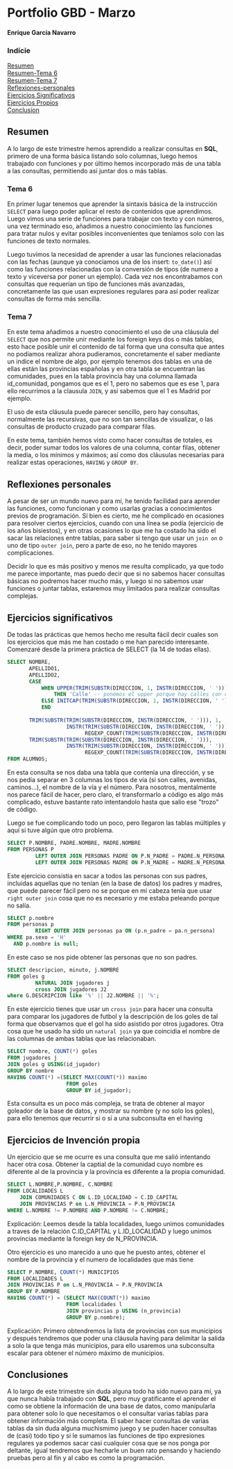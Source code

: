 # Portfolio GBD - Marzo
#### Enrique García Navarro
### Indície
[Resumen](#resumen)  
[Resumen-Tema 6](#tema-6)  
[Resumen-Tema 7](#tema-7)  
[Reflexiones-personales](#reflexiones-personales)  
[Ejercicios Significativos](#ejercicios-significativos)  
[Ejercicios Propios](#ejercicios-de-invención-propia)  
[Conclusion](#conclusiones)
## Resumen

A lo largo de este trimestre hemos aprendido a realizar consultas en **SQL**, primero de una forma básica listando solo columnas, luego hemos trabajado con funciones y por último hemos incorporado más de una tabla a las consultas, permitiendo así juntar dos o más tablas.
### Tema 6
En primer lugar tenemos que aprender la sintaxis básica de la instrucción `SELECT` para luego poder aplicar el resto de contenidos que aprendimos. Luego vimos una serie de funciones para trabajar con texto y con números, una vez terminado eso, añadimos a nuestro conocimiento las funciones para tratar nulos y evitar posibles inconvenientes que teníamos solo con las funciones de texto normales.

Luego tuvimos la necesidad de aprender a usar las funciones relacionadas con las fechas (aunque ya conociamos una de los insert: `to_date()`) así como las funciones relacionadas con la conversión de tipos (de numero a texto y viceversa por poner un ejemplo). Cada vez nos encontrabamos con consultas que requerían un tipo de funciones más avanzadas, concretamente las que usan expresiones regulares para así poder realizar consultas de forma más sencilla.

### Tema 7

En este tema añadimos a nuestro conocimiento el uso de una cláusula del `SELECT` que nos permite unir mediante los foreign keys dos o más tablas, esto hace posible unir el contenido de tal forma que una consulta que antes no podíamos realizar ahora pudieramos, concretamente el saber mediante un indice el nombre de algo, por ejemplo tenemos dos tablas en una de ellas están las provincias españolas y en otra tabla se encuentran las comunidades, pues en la tabla provincia hay una columna llamada id_comunidad, pongamos que es el 1, pero no sabemos que es ese 1, para ello recurrimos a la clausula `JOIN`, y así sabemos que el 1 es Madrid por ejemplo.

El uso de esta cláusula puede parecer sencillo, pero hay consultas, normalmente las recursivas, que no son tan sencillas de visualizar, o las consultas de producto cruzado para comparar filas.

En este tema, también hemos visto como hacer consultas de totales, es decir, poder sumar todos los valores de una columna, contar filas, obtener la media, o los mínimos y máximos; así como dos cláusulas necesarias para realizar estas operaciones, `HAVING` y `GROUP BY`.

## Reflexiones personales

A pesar de ser un mundo nuevo para mí, he tenido facilidad para aprender las funciones, como funcionan y como usarlas gracias a conocimientos previos de programación. Sí bien es cierto, me he complicado en ocasiones para resolver ciertos ejercicios, cuando con una línea se podía (ejercicio de los años bisiestos), y en otras ocasiones lo que me ha costado ha sido el sacar las relaciones entre tablas, para saber si tengo que usar un `join on` o uno de tipo `outer join`, pero a parte de eso, no he tenido mayores complicaciones.

Decidir lo que es más positivo y menos me resulta complicado, ya que todo me parece importante, mas puedo decir que si no sabemos hacer consultas básicas no podremos hacer mucho más, y luego si no sabemos usar funciones o juntar tablas, estaremos muy limitados para realizar consultas complejas.

## Ejercicios significativos

De todas las prácticas que hemos hecho me resulta fácil decir cuales son los ejercicios que más me han costado o me han parecido interesante. Comenzaré desde la primera práctica de SELECT (la 14 de todas ellas).
```sql
SELECT NOMBRE,
       APELLIDO1,
       APELLIDO2,
       CASE
           WHEN UPPER(TRIM(SUBSTR(DIRECCION, 1, INSTR(DIRECCION, ' ')))) = 'C'
               THEN 'Calle' -- ponemos el upper porque hay calles con c minuscula y otras con máyusculas
           ELSE INITCAP(TRIM(SUBSTR(DIRECCION, 1, INSTR(DIRECCION, ' ')))) -- Ya de paso pongo la primera letra en mayúsculas
           END
                                                                                              AS TIPO_VIA,
       TRIM(SUBSTR(TRIM(SUBSTR(DIRECCION, INSTR(DIRECCION, ' '))), 1,
                   INSTR(TRIM(SUBSTR(DIRECCION, INSTR(DIRECCION, ' '))), ' ', 1,
                         REGEXP_COUNT(TRIM(SUBSTR(DIRECCION, INSTR(DIRECCION, ' '))), ' ')))) AS Nombre_VIA,
       TRIM(SUBSTR(TRIM(SUBSTR(DIRECCION, INSTR(DIRECCION, ' '))),
                   INSTR(TRIM(SUBSTR(DIRECCION, INSTR(DIRECCION, ' '))), ' ', 1,
                         REGEXP_COUNT(TRIM(SUBSTR(DIRECCION, INSTR(DIRECCION, ' '))), ' ')))) AS NUMERO_VIA
FROM ALUMNOS;
```
En esta consulta se nos daba una tabla que contenía una dirección, y se nos pedía separar en 3 columnas los tipos de vía (si son calles, avenidas, caminos...), el nombre de la vía y el número. Para nosotros, mentalmente nos parece fácil de hacer, pero claro, el transformarlo a código es algo más complicado, estuve bastante rato intentandolo hasta que salío ese "trozo" de código.

Luego se fue complicando todo un poco, pero llegaron las tablas múltiples y aquí si tuve algún que otro problema.
```sql
SELECT P.NOMBRE, PADRE.NOMBRE, MADRE.NOMBRE
FROM PERSONAS P
         LEFT OUTER JOIN PERSONAS PADRE ON P.N_PADRE = PADRE.N_PERSONA
         LEFT OUTER JOIN PERSONAS MADRE ON P.N_MADRE = MADRE.N_PERSONA;
```
Este ejercicio consistia en sacar a todos las personas con sus padres, incluidas aquellas que no tenían (en la base de datos) los padres y madres, que puede parecer fácil pero no se porque en mi cabeza tenía que usar `right outer join` cosa que no es necesario y me estaba peleando porque no salía.

```sql
SELECT p.nombre
FROM personas p
         RIGHT OUTER JOIN personas pa ON (p.n_padre = pa.n_persona)
WHERE pa.sexo = 'H'
  AND p.nombre is null;
```
En este caso se nos pide obtener las personas que no son padres.
```sql
SELECT descripcion, minuto, j.NOMBRE
FROM goles g
         NATURAL JOIN jugadores j
         cross JOIN jugadores J2
where G.DESCRIPCION like '%' || J2.NOMBRE || '%';
```
En este ejercicio tienes que usar un `cross join` para hacer una consulta para comparar los jugadores de futbol y la descripción de los goles de tal forma que observamos que el gol ha sido asistido por otros jugadores. Otra cosa que he usado ha sido un `natural join` ya que coincidia el nombre de las columnas de ambas tablas que las relacionaban.

```sql
SELECT nombre, COUNT(*) goles
FROM jugadores j
JOIN goles g USING(id_jugador)
GROUP BY nombre
HAVING COUNT(*) =(SELECT MAX(COUNT(*)) maximo
                   FROM goles
                   GROUP BY id_jugador);
```
Esta consulta es un poco más compleja, se trata de obtener al mayor goleador de la base de datos, y mostrar su nombre (y no solo los goles), para ello tenemos que recurrir si o sí a una subconsulta en el having

## Ejercicios de Invención propia
Un ejercicio que se me ocurre es una consulta que me salió intentando hacer otra cosa.
Obtener la captial de la comunidad cuyo nombre es diferente al de la provincia y la provincia es diferente a la propia comunidad.
```sql
SELECT L.NOMBRE,P.NOMBRE, C.NOMBRE
FROM LOCALIDADES L
    JOIN COMUNIDADES C ON L.ID_LOCALIDAD = C.ID_CAPITAL
    JOIN PROVINCIAS P on L.N_PROVINCIA = P.N_PROVINCIA
WHERE L.NOMBRE != P.NOMBRE AND P.NOMBRE != C.NOMBRE;
```
Explicación: Leemos desde la tabla localidades, luego unimos comunidades a traves de la relación C.ID_CAPITAL y L.ID_LOCALIDAD y luego unimos provincias mediante la foreign key de N_PROVINCIA.

Otro ejercicio es uno marecido a uno que he puesto antes, obtener el nombre de la provincia y el numero de localidades que más tiene

```sql
SELECT P.NOMBRE, COUNT(*) MUNICIPIOS
FROM LOCALIDADES L
JOIN PROVINCIAS P on L.N_PROVINCIA = P.N_PROVINCIA
GROUP BY P.NOMBRE
HAVING COUNT(*) = (SELECT MAX(COUNT(*)) maximo
                   FROM localidades l
                   JOIN provincias p USING (n_provincia)
                   GROUP BY p.nombre);
```
Explicación: Primero obtendremos la lista de provincias con sus municipios y después tendremos que poder una cláusula having para delimitar la salida a solo la que tenga más municipios, para ello usaremos una subconsulta escalar para obtener el número máximo de municipios.

## Conclusiones

A lo largo de este trimestre sin duda alguna todo ha sido nuevo para mí, ya que nunca había trabajado con **SQL**, pero muy gratificante el aprender el como se obtiene la información de una base de datos, como manipularla para obtener solo lo que necesitamos o el consultar varias tablas para obtener información más completa. El saber hacer consultas de varias tablas da sin duda alguna muchismimo juego y se puden hacer consultas de (casi) todo tipo y si le sumamos las funciones de tipo expresiones regulares ya podemos sacar casi cualquier cosa que se nos ponga por deltante, igual tendremos que hecharle un buen rato pensando y haciendo pruebas pero al fin y al cabo es como la programación.
